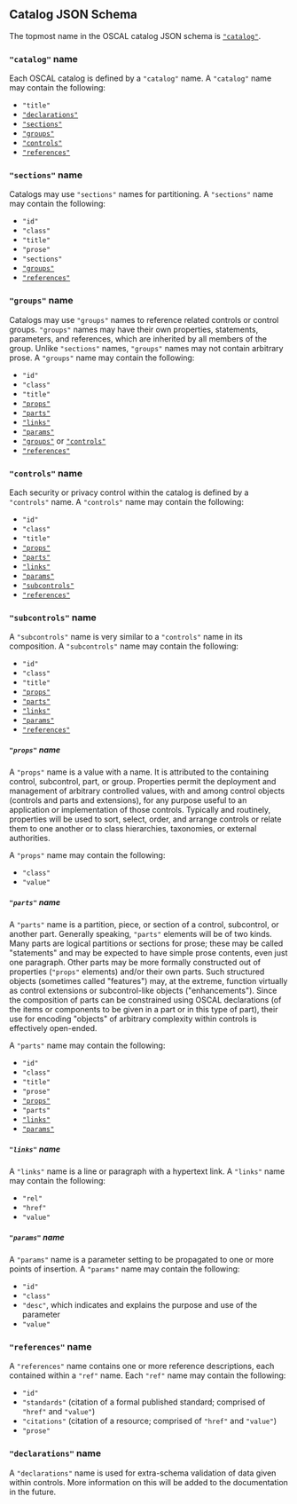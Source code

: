 ## Catalog JSON Schema

The topmost name in the OSCAL catalog JSON schema is [`"catalog"`](#catalog-name).

### `"catalog"` name

Each OSCAL catalog is defined by a `"catalog"` name. A `"catalog"` name may contain the following:

* `"title"`
* [`"declarations"`](#declarations-name)
* [`"sections"`](#sections-name)
* [`"groups"`](#groups-name)
* [`"controls"`](#controls-name)
* [`"references"`](#references-name)

### `"sections"` name

Catalogs may use `"sections"` names for partitioning. A `"sections"` name may contain the following:

* `"id"`
* `"class"`
* `"title"`
* `"prose"`
* `"sections"`
* [`"groups"`](#groups-name)
* [`"references"`](#references-name)

### `"groups"` name

Catalogs may use `"groups"` names to reference related controls or control groups. `"groups"` names may have their own properties, statements, parameters, and references, which are inherited by all members of the group. Unlike `"sections"` names, `"groups"` names may not contain arbitrary prose. A `"groups"` name may contain the following:

* `"id"`
* `"class"`
* `"title"`
* [`"props"`](#props-name)
* [`"parts"`](#parts-name)
* [`"links"`](#links-name)
* [`"params"`](#params-name)
* [`"groups"`](#groups-name) or [`"controls"`](#controls-name)
* [`"references"`](#references-name)

### `"controls"` name

Each security or privacy control within the catalog is defined by a `"controls"` name. A `"controls"` name may contain the following:

* `"id"`
* `"class"`
* `"title"`
* [`"props"`](#props-name)
* [`"parts"`](#parts-name)
* [`"links"`](#links-name)
* [`"params"`](#params-name)
* [`"subcontrols"`](#subcontrols-name)
* [`"references"`](#references-name)

### `"subcontrols"` name

A `"subcontrols"` name is very similar to a `"controls"` name in its composition. A `"subcontrols"` name may contain the following:

* `"id"`
* `"class"`
* `"title"`
* [`"props"`](#props-name)
* [`"parts"`](#parts-name)
* [`"links"`](#links-name)
* [`"params"`](#params-name)
* [`"references"`](#references-name)

##### `"props"` name

A `"props"` name is a value with a name. It is attributed to the containing control, subcontrol, part, or group. Properties permit the deployment and management of arbitrary controlled values, with and among control objects (controls and parts and extensions), for any purpose useful to an application or implementation of those controls. Typically and routinely, properties will be used to sort, select, order, and arrange controls or relate them to one another or to class hierarchies, taxonomies, or external authorities.

A `"props"` name may contain the following:

* `"class"`
* `"value"`

##### `"parts"` name

A `"parts"` name is a partition, piece, or section of a control, subcontrol, or another part. Generally speaking, `"parts"` elements will be of two kinds. Many parts are logical partitions or sections for prose; these may be called "statements" and may be expected to have simple prose contents, even just one paragraph. Other parts may be more formally constructed out of properties (`"props"` elements) and/or their own parts. Such structured objects (sometimes called "features") may, at the extreme, function virtually as control extensions or subcontrol-like objects ("enhancements"). Since the composition of parts can be constrained using OSCAL declarations (of the items or components to be given in a part or in this type of part), their use for encoding "objects" of arbitrary complexity within controls is effectively open-ended.

A `"parts"` name may contain the following:

* `"id"`
* `"class"`
* `"title"`
* `"prose"`
* [`"props"`](#props-name)
* `"parts"`
* [`"links"`](#links-name)
* [`"params"`](#params-name)

##### `"links"` name

A `"links"` name is a line or paragraph with a hypertext link. A `"links"` name may contain the following:

* `"rel"`
* `"href"`
* `"value"`

##### `"params"` name

A `"params"` name is a parameter setting to be propagated to one or more points of insertion. A `"params"` name may contain the following:

* `"id"`
* `"class"`
* `"desc"`, which indicates and explains the purpose and use of the parameter
* `"value"`

### `"references"` name

A `"references"` name contains one or more reference descriptions, each contained within a `"ref"` name. Each `"ref"` name may contain the following:

* `"id"`
* `"standards"` (citation of a formal published standard; comprised of `"href"` and `"value"`)
* `"citations"` (citation of a resource; comprised of `"href"` and `"value"`)
* `"prose"`

### `"declarations"` name

A `"declarations"` name is used for extra-schema validation of data given within controls. More information on this will be added to the documentation in the future.
